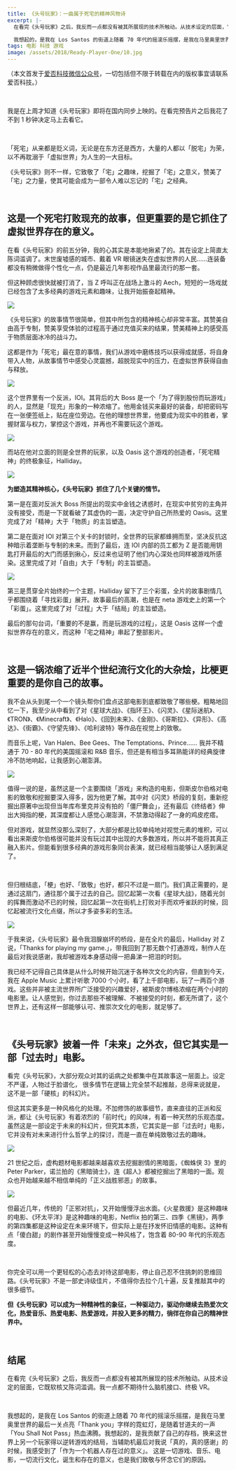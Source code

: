 ```yaml
---
title: 《头号玩家》：一曲属于死宅的精神风物诗
excerpt: |-
  在看完《头号玩家》之后，我反而一点都没有被其所展现的技术所触动。从技术设定的层面，它既软核又陈词滥调。我一点都不期待什么脑机接口、终极 VR。

  我想起的，是我在 Los Santos 的街道上随着 70 年代的摇滚乐摇摆，是我在马里奥里世界的最后一关点亮「Thank you」字样的霓虹灯，是随着甘道夫的一声「You Shall Not Pass」热血沸腾。我想起的，是我贡献了自己的存档，换来这世界上另一个玩家得以逆转游戏的结局，当辅助机最后对我说「真的，真的感谢」的时候，我感受到了「作为一个机器人存在过的意义」。
tags: 电影 科技 游戏
image: /assets/2018/Ready-Player-One/10.jpg
---
```


（本文首发于[爱否科技微信公众号](https://mp.weixin.qq.com/s/iVQ5ToGNotwMvjk0ljXhVQ)，一切包括但不限于转载在内的版权事宜请联系爱否科技。）

<br>

我是在上周才知道《头号玩家》即将在国内同步上映的。在看完预告片之后我花了不到 1 秒钟决定马上去看它。

<br>

「死宅」从来都是贬义词，无论是在东方还是西方，大量的人都以「脱宅」为荣，以不再耽溺于「虚拟世界」为人生的一大目标。

《头号玩家》则不一样，它致敬了「宅」之趣味，挖掘了「宅」之意义，赞美了「宅」之力量，使其可能会成为一部令人难以忘记的「宅」之经典。

<br>

## 这是一个死宅打败现充的故事，但更重要的是它抓住了虚拟世界存在的意义。

在看《头号玩家》的前五分钟，我的心其实是本能地揪紧了的。其在设定上简直太陈词滥调了。末世废墟感的城市、戴着 VR 眼镜迷失在虚拟世界的人民……连装备都没有稍微做得个性化一点，仍是最近几年影视作品里最流行的那一套。

但这种顾虑很快就被打消了，当 Z 呼叫正在战场上激斗的 Aech，短短的一场戏就已经包含了太多经典的游戏元素和趣味，让我开始振奋起精神。

![](/assets/2018/Ready-Player-One/1.jpg)

《头号玩家》的故事情节很简单，但其中所包含的精神核心却非常丰富。其赞美自由高于专制，赞美享受体验的过程高于通过充值买来的结果，赞美精神上的感受高于物质层面冰冷的战斗力。

这都是作为「死宅」最在意的事情，我们从游戏中磨练技巧以获得成就感，将自身带入人物，从故事情节中感受心灵震撼，超脱现实中的压力，在虚拟世界获得自由与释放。

![](/assets/2018/Ready-Player-One/3.jpg)

这个世界里有一个反派，IOI。其背后的大 Boss 是一个「为了得到股份而玩游戏」的人，显然是「现充」形象的一种浓缩了。他用金钱买来最好的装备，却把密码写在一张便签纸上，贴在座位旁边。在他的理想世界里，他要成为现实中的胜者，掌握财富与权力，掌控这个游戏，并再也不需要玩这个游戏。

![](/assets/2018/Ready-Player-One/5.jpg)

而站在他对立面的则是全世界的玩家，以及 Oasis 这个游戏的创造者，「死宅精神」的终极象征，Halliday。

![](/assets/2018/Ready-Player-One/4.jpg)

**为塑造其精神核心，《头号玩家》抓住了几个关键的情节。**

第一是在面对反派大 Boss 所提出的现实中金钱之诱惑时，在现实中贫穷的主角并没有接受，而是一下就看破了其虚伪的一面，决定守护自己所热爱的 Oasis。这里完成了对「精神」大于「物质」的主旨塑造。

第二是在面对 IOI 对第三个关卡的封锁时，全世界的玩家都蜂拥而至，坚决反抗这种暗示着垄断与专制的未来。而到了最后，连 IOI 内部的员工都为 Z 是否能用钥匙打开最后的大门而感到揪心，反过来也证明了他们内心深处也同样被游戏所感染。这里完成了对「自由」大于「专制」的主旨塑造。

![](/assets/2018/Ready-Player-One/8.jpg)

第三是贯穿全片始终的一个主题，Halliday 留下了三个彩蛋，全片的故事剧情几乎都围绕着「寻找彩蛋」展开。故事最后的高潮，也是在 neta 游戏史上的第一个「彩蛋」。这里完成了对「过程」大于「结局」的主旨塑造。

最后的那句台词，「重要的不是赢，而是玩游戏的过程」，这是 Oasis 这样一个虚拟世界存在的意义，而这种「宅之精神」串起了整部影片。

<br>

## 这是一锅浓缩了近半个世纪流行文化的大杂烩，比梗更重要的是你自己的故事。

我不会从头到尾一个一个镜头帮你们盘点这部电影到底都致敬了哪些梗。粗略地回忆一下，我至少从中看到了对《星球大战》、《指环王》、《闪灵》、《星际迷航》、《TRON》、《Minecraft》、《Halo》、《回到未来》、《金刚》、《哥斯拉》、《异形》、《高达》、《街霸》、《守望先锋》、《哈利波特》等作品在视觉上的致敬。

而音乐上呢，Van Halen、Bee Gees、The Temptations、Prince…… 我并不精通于 70 - 80 年代的美国摇滚和 R&B 音乐，但还是有相当多耳熟能详的经典旋律冷不防地响起，让我感到心潮澎湃。

![](/assets/2018/Ready-Player-One/2.jpg)

值得一说的是，虽然这是一个主要围绕「游戏」来构造的电影，但斯皮尔伯格对电影的致敬和挖掘要深入得多，因为他更了解。其中对《闪灵》桥段的复刻，重新挖掘出原著中出现但当年库布里克并没有拍的「僵尸舞会」，还有最后《终结者》伸出大拇指的梗，其深度都让人感觉心潮澎湃，不禁激动得起了一身的鸡皮疙瘩。

但对游戏，就显然没那么深刻了，大部分都是比较单纯地对视觉元素的堆积，可以看出来斯皮尔伯格很可能并没有玩过其中出现的大多数游戏，所以并不能将其真正融入影片。但能看到很多经典的游戏形象同台表演，就已经相当能够让人感到满足了。

<br>

但归根结底，「梗」也好、「致敬」也好，都只不过是一扇门。我们真正需要的，是通过这扇门，通往那个属于过去的自己。回忆起第一次看《星球大战》，随着光剑的挥舞而激动不已的时候，回忆起第一次在街机上打败对手而欢呼雀跃的时候，回忆起被流行文化点缀，所以才多姿多彩的生活。

![](/assets/2018/Ready-Player-One/7.jpg)

于我来说，《头号玩家》最令我泪腺崩坏的桥段，是在全片的最后，Halliday 对 Z 说，「Thanks for playing my game.」，带我回到了那无数个打通游戏，制作人在最后对我说感谢，我却被游戏本身感动得一把鼻涕一把泪的时刻。

我已经不记得自己具体是从什么时候开始沉迷于各种次文化的内容，但直到今天，我在 Apple Music 上累计听歌 7000 个小时，看了上千部电影，玩了一两百个游戏。这些并非被主流世界所广泛接受的兴趣爱好，被斯皮尔博格浓缩在两个小时的电影里。让人感觉到，你过去那些不被理解、不被接受的时刻，都无所谓了，这个世界上，还有这样一部能够认可、推崇次文化的电影，就足够了。

<br>

## 《头号玩家》披着一件「未来」之外衣，但它其实是一部「过去时」电影。

看完《头号玩家》，大部分观众对其的诟病之处都集中在其故事这一层面上。设定不严谨，人物过于脸谱化， 很多情节在逻辑上完全禁不起推敲，总得来说就是，这不是一部「硬核」的科幻片。

但这其实更多是一种风格化的处理。不加修饰的故事细节，直来直往的正派和反派，都让《头号玩家》有着浓烈的「前时代」的风味，有着一种天然的乐观态度。虽然这是一部设定于未来的科幻片，但究其本质，它其实是一部「过去时」电影，它并没有对未来进行什么哲学上的探讨，而是一直在单纯致敬过去的趣味。

![](/assets/2018/Ready-Player-One/6.jpg)

21 世纪之后，虚构题材电影都越来越喜欢去挖掘剧情的黑暗面，《蜘蛛侠 3》里的 Peter Parker，诺兰拍的《黑暗骑士》，连《超人》都被挖掘出了黑暗的一面。观众也开始越来越不相信单纯的「正义战胜邪恶」的故事。

![](/assets/2018/Ready-Player-One/9.jpg)

但最近几年，传统的「正邪对抗」，又开始慢慢浮出水面。《火星救援》是这种趣味的电影、《环太平洋》是这种趣味的电影，Netflix 拍的第三、四季《黑镜》，两季的第四集都是这种设定在未来环境下，但实际上是在抒发怀旧情感的电影。这种有点「傻白甜」的剧作甚至开始慢慢变成一种风格了，饱含着 80-90 年代的乐观态度。

<br>

你完全可以用一个更轻松的心态去对待这部电影，停止自己忍不住挑刺的思维回路。《头号玩家》不是一部史诗级佳片，不值得你去拉个几十遍，反复推敲其中的很多细节。

**但《头号玩家》可以成为一种精神性的象征，一种驱动力，驱动你继续去热爱次文化，热爱音乐、热爱电影、热爱游戏，并投入更多的精力，徜徉在你自己的精神世界中。**

<br>

## 结尾

在看完《头号玩家》之后，我反而一点都没有被其所展现的技术所触动。从技术设定的层面，它既软核又陈词滥调。我一点都不期待什么脑机接口、终极 VR。

<br>

我想起的，是我在 Los Santos 的街道上随着 70 年代的摇滚乐摇摆，是我在马里奥里世界的最后一关点亮「Thank you」字样的霓虹灯，是随着甘道夫的一声「You Shall Not Pass」热血沸腾。我想起的，是我贡献了自己的存档，换来这世界上另一个玩家得以逆转游戏的结局，当辅助机最后对我说「真的，真的感谢」的时候，我感受到了「作为一个机器人存在过的意义」。
这是一切游戏、音乐、电影，一切流行文化，诞生和存在的意义，也是我们致敬与怀念它们的原因。
